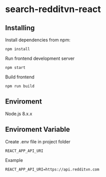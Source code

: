 # search-redditvn-react

## Installing

Install dependencies from npm:

```
npm install
```

Run frontend development server

```
npm start
```

Build frontend

```
npm run build
```

## Enviroment

Node.js 8.x.x

## Enviroment Variable
Create .env file in project folder

```
REACT_APP_API_URI
```

Example
```
REACT_APP_API_URI=https://api.redditvn.com
```
